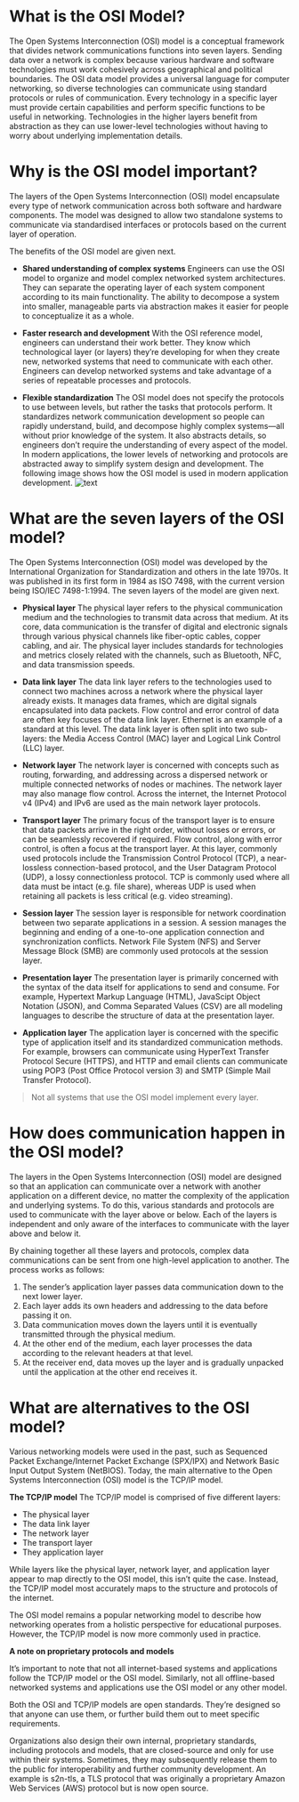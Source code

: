 # What is the OSI Model?

The Open Systems Interconnection (OSI) model is a conceptual framework that divides network communications functions into seven layers. Sending data over a network is complex because various hardware and software technologies must work cohesively across geographical and political boundaries. The OSI data model provides a universal language for computer networking, so diverse technologies can communicate using standard protocols or rules of communication. Every technology in a specific layer must provide certain capabilities and perform specific functions to be useful in networking. Technologies in the higher layers benefit from abstraction as they can use lower-level technologies without having to worry about underlying implementation details.

# Why is the OSI model important?
The layers of the Open Systems Interconnection (OSI) model encapsulate every type of network communication across both software and hardware components. The model was designed to allow two standalone systems to communicate via standardised interfaces or protocols based on the current layer of operation.

The benefits of the OSI model are given next.

- **Shared understanding of complex systems**
Engineers can use the OSI model to organize and model complex networked system architectures. They can separate the operating layer of each system component according to its main functionality. The ability to decompose a system into smaller, manageable parts via abstraction makes it easier for people to conceptualize it as a whole.

- **Faster research and development**
With the OSI reference model, engineers can understand their work better. They know which technological layer (or layers) they’re developing for when they create new, networked systems that need to communicate with each other. Engineers can develop networked systems and take advantage of a series of repeatable processes and protocols. 

- **Flexible standardization**
The OSI model does not specify the protocols to use between levels, but rather the tasks that protocols perform. It standardizes network communication development so people can rapidly understand, build, and decompose highly complex systems—all  without prior knowledge of the system. It also abstracts details, so engineers don’t require the understanding of every aspect of the model. In modern applications, the lower levels of networking and protocols are abstracted away to simplify system design and development. The following image shows how the OSI model is used in modern application development.
![text](https://d2908q01vomqb2.cloudfront.net/f6e1126cedebf23e1463aee73f9df08783640400/2022/06/24/Picture2-3.png)



# What are the seven layers of the OSI model?
The Open Systems Interconnection (OSI) model was developed by the International Organization for Standardization and others in the late 1970s. It was published in its first form in 1984 as ISO 7498, with the current version being ISO/IEC 7498-1:1994. The seven layers of the model are given next.

- **Physical layer**
The physical layer refers to the physical communication medium and the technologies to transmit data across that medium. At its core, data communication is the transfer of digital and electronic signals through various physical channels like fiber-optic cables, copper cabling, and air. The physical layer includes standards for technologies and metrics closely related with the channels, such as Bluetooth, NFC, and data transmission speeds.

- **Data link layer**
The data link layer refers to the technologies used to connect two machines across a network where the physical layer already exists. It manages data frames, which are digital signals encapsulated into data packets. Flow control and error control of data are often key focuses of the data link layer. Ethernet is an example of a standard at this level. The data link layer is often split into two sub-layers: the Media Access Control (MAC) layer and Logical Link Control (LLC) layer. 

- **Network layer**
The network layer is concerned with concepts such as routing, forwarding, and addressing across a dispersed network or multiple connected networks of nodes or machines. The network layer may also manage flow control. Across the internet, the Internet Protocol v4 (IPv4) and IPv6 are used as the main network layer protocols.

- **Transport layer**
The primary focus of the transport layer is to ensure that data packets arrive in the right order, without losses or errors, or can be seamlessly recovered if required. Flow control, along with error control, is often a focus at the transport layer. At this layer, commonly used protocols include the Transmission Control Protocol (TCP), a near-lossless connection-based protocol, and the User Datagram Protocol (UDP), a lossy connectionless protocol. TCP is commonly used where all data must be intact (e.g. file share), whereas UDP is used when retaining all packets is less critical (e.g. video streaming).

- **Session layer**
The session layer is responsible for network coordination between two separate applications in a session. A session manages the beginning and ending of a one-to-one application connection and synchronization conflicts. Network File System (NFS) and Server Message Block (SMB) are commonly used protocols at the session layer.

- **Presentation layer**
The presentation layer is primarily concerned with the syntax of the data itself for applications to send and consume. For example, Hypertext Markup Language (HTML), JavaScipt Object Notation (JSON), and Comma Separated Values (CSV) are all modeling languages to describe the structure of data at the presentation layer. 

- **Application layer**
The application layer is concerned with the specific type of application itself and its standardized communication methods. For example, browsers can communicate using HyperText Transfer Protocol Secure (HTTPS), and HTTP and email clients can communicate using POP3 (Post Office Protocol version 3) and SMTP (Simple Mail Transfer Protocol).

> Not all systems that use the OSI model implement every layer.

# How does communication happen in the OSI model?
The layers in the Open Systems Interconnection (OSI) model are designed so that an application can communicate over a network with another application on a different device, no matter the complexity of the application and underlying systems. To do this, various standards and protocols are used to communicate with the layer above or below. Each of the layers is independent and only aware of the interfaces to communicate with the layer above and below it. 

By chaining together all these layers and protocols, complex data communications can be sent from one high-level application to another. The process works as follows:

1. The sender’s application layer passes data communication down to the next lower layer.
2. Each layer adds its own headers and addressing to the data before passing it on. 
3. Data communication moves down the layers until it is eventually transmitted through the physical medium.
4. At the other end of the medium, each layer processes the data according to the relevant headers at that level. 
5. At the receiver end, data moves up the layer and is gradually unpacked until the application at the other end receives it.

# What are alternatives to the OSI model?
Various networking models were used in the past, such as Sequenced Packet Exchange/Internet Packet Exchange (SPX/IPX) and Network Basic Input Output System (NetBIOS). Today, the main alternative to the Open Systems Interconnection (OSI) model is the TCP/IP model.

**The TCP/IP model**
The TCP/IP model is comprised of five different layers:

- The physical layer
- The data link layer
- The network layer
- The transport layer
- They application layer

While layers like the physical layer, network layer, and application layer appear to map directly to the OSI model, this isn’t quite the case. Instead, the TCP/IP model most accurately maps to the structure and protocols of the internet.

The OSI model remains a popular networking model to describe how networking operates from a holistic perspective for educational purposes. However, the TCP/IP model is now more commonly used in practice.

**A note on proprietary protocols and models**

It’s important to note that not all internet-based systems and applications follow the TCP/IP model or the OSI model. Similarly, not all offline-based networked systems and applications use the OSI model or any other model.

Both the OSI and TCP/IP models are open standards. They’re designed so that anyone can use them, or further build them out to meet specific requirements.

Organizations also design their own internal, proprietary standards, including protocols and models, that are closed-source and only for use within their systems. Sometimes, they may subsequently release them to the public for interoperability and further community development. An example is s2n-tls, a TLS protocol that was originally a proprietary Amazon Web Services (AWS) protocol but is now open source.
